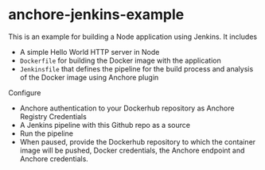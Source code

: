 # anchore-jenkins-example

This is an example for building a Node application using Jenkins. It includes

- A simple Hello World HTTP server in Node
- `Dockerfile` for building the Docker image with the application
- `Jenkinsfile` that defines the pipeline for the build process and analysis of the Docker image using Anchore plugin

Configure

- Anchore authentication to your Dockerhub repository as Anchore Registry Credentials
- A Jenkins pipeline with this Github repo as a source
- Run the pipeline
- When paused, provide the Dockerhub repository to which the container image will be pushed, Docker credentials, the Anchore endpoint and Anchore credentials.
